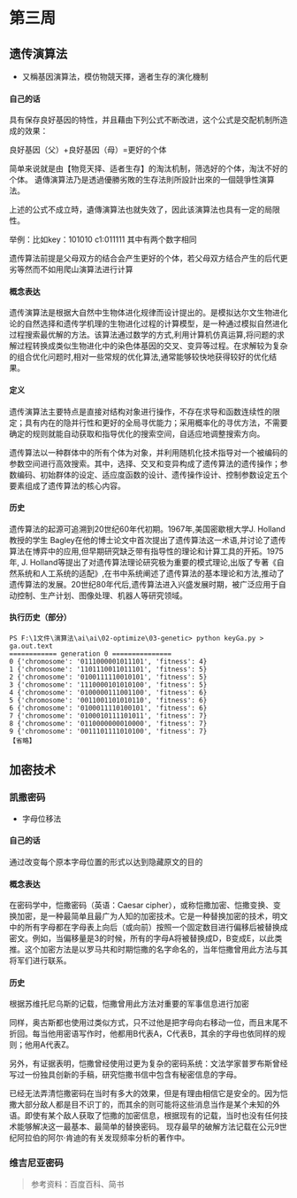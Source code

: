 # 第三周

## 遗传演算法

* 又稱基因演算法，模仿物競天擇，適者生存的演化機制

#### 自己的话

具有保存良好基因的特性，并且藉由下列公式不断改进，这个公式是交配机制所造成的效果：

良好基因（父）+良好基因（母）=更好的个体

简单来说就是由【物竞天择、适者生存】的淘汰机制，筛选好的个体，淘汰不好的个体。
遺傳演算法乃是透過優勝劣敗的生存法則所設計出來的一個競爭性演算法。

上述的公式不成立時，遺傳演算法也就失效了，因此该演算法也具有一定的局限性。

举例：比如key：101010 c1:011111 其中有两个数字相同

遗传算法前提是父母双方的结合会产生更好的个体，若父母双方结合产生的后代更劣等然而不如用爬山演算法进行计算

#### 概念表达
遗传演算法是根据大自然中生物体进化规律而设计提出的。是模拟达尔文生物进化论的自然选择和遗传学机理的生物进化过程的计算模型，是一种通过模拟自然进化过程搜索最优解的方法。该算法通过数学的方式,利用计算机仿真运算,将问题的求解过程转换成类似生物进化中的染色体基因的交叉、变异等过程。在求解较为复杂的组合优化问题时,相对一些常规的优化算法,通常能够较快地获得较好的优化结果。

#### 定义
遗传演算法主要特点是直接对结构对象进行操作，不存在求导和函数连续性的限定；具有内在的隐并行性和更好的全局寻优能力；采用概率化的寻优方法，不需要确定的规则就能自动获取和指导优化的搜索空间，自适应地调整搜索方向。

遗传算法以一种群体中的所有个体为对象，并利用随机化技术指导对一个被编码的参数空间进行高效搜索。其中，选择、交叉和变异构成了遗传算法的遗传操作；参数编码、初始群体的设定、适应度函数的设计、遗传操作设计、控制参数设定五个要素组成了遗传算法的核心内容。

#### 历史

遗传算法的起源可追溯到20世纪60年代初期。1967年,美国密歇根大学J. Holland教授的学生 Bagley在他的博士论文中首次提出了遗传算法这一术语,并讨论了遗传算法在博弈中的应用,但早期研究缺乏带有指导性的理论和计算工具的开拓。1975年, J. Holland等提出了对遗传算法理论研究极为重要的模式理论,出版了专著《自然系统和人工系统的适配》,在书中系统阐述了遗传算法的基本理论和方法,推动了遗传算法的发展。20世纪80年代后,遗传算法进入兴盛发展时期，被广泛应用于自动控制、生产计划、图像处理、机器人等研究领域。

#### 执行历史（部分）

```
PS F:\1文件\演算法\ai\ai\02-optimize\03-genetic> python keyGa.py > ga.out.text
============ generation 0 ===============
0 {'chromosome': '0111000001011101', 'fitness': 4}
1 {'chromosome': '1101110011011101', 'fitness': 5}
2 {'chromosome': '0100111110010101', 'fitness': 5}
3 {'chromosome': '1110000101010100', 'fitness': 5}
4 {'chromosome': '0100000111001100', 'fitness': 6}
5 {'chromosome': '0011001101010110', 'fitness': 6}
6 {'chromosome': '0100011110100101', 'fitness': 6}
7 {'chromosome': '0100010111101011', 'fitness': 7}
8 {'chromosome': '0110000000010000', 'fitness': 7}
9 {'chromosome': '0011101111010100', 'fitness': 7}
【省略】
```

## 加密技术

### 凯撒密码
* 字母位移法
#### 自己的话
通过改变每个原本字母位置的形式以达到隐藏原文的目的

#### 概念表达
在密码学中，恺撒密码（英语：Caesar cipher），或称恺撒加密、恺撒变换、变换加密，是一种最简单且最广为人知的加密技术。它是一种替换加密的技术，明文中的所有字母都在字母表上向后（或向前）按照一个固定数目进行偏移后被替换成密文。例如，当偏移量是3的时候，所有的字母A将被替换成D，B变成E，以此类推。这个加密方法是以罗马共和时期恺撒的名字命名的，当年恺撒曾用此方法与其将军们进行联系。

#### 历史
根据苏维托尼乌斯的记载，恺撒曾用此方法对重要的军事信息进行加密

同样，奥古斯都也使用过类似方式，只不过他是把字母向右移动一位，而且末尾不折回。每当他用密语写作时，他都用B代表A，C代表B，其余的字母也依同样的规则；他用A代表Z。

另外，有证据表明，恺撒曾经使用过更为复杂的密码系统：文法学家普罗布斯曾经写过一份独具创新的手稿，研究恺撒书信中包含有秘密信息的字母。

已经无法弄清恺撒密码在当时有多大的效果，但是有理由相信它是安全的。因为恺撒大部分敌人都是目不识丁的，而其余的则可能将这些消息当作是某个未知的外语。即使有某个敌人获取了恺撒的加密信息，根据现有的记载，当时也没有任何技术能够解决这一最基本、最简单的替换密码。
现存最早的破解方法记载在公元9世纪阿拉伯的阿尔·肯迪的有关发现频率分析的著作中。

### 维吉尼亚密码



> 参考资料：百度百科、简书
